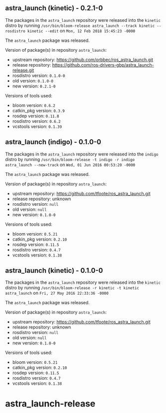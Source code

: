 ## astra_launch (kinetic) - 0.2.1-0

The packages in the `astra_launch` repository were released into the `kinetic` distro by running `/usr/bin/bloom-release astra_launch --track kinetic --rosdistro kinetic --edit` on `Mon, 12 Feb 2018 15:45:23 -0000`

The `astra_launch` package was released.

Version of package(s) in repository `astra_launch`:

- upstream repository: https://github.com/orbbec/ros_astra_launch.git
- release repository: https://github.com/ros-drivers-gbp/astra_launch-release.git
- rosdistro version: `0.1.0-0`
- old version: `0.1.0-0`
- new version: `0.2.1-0`

Versions of tools used:

- bloom version: `0.6.2`
- catkin_pkg version: `0.3.9`
- rosdep version: `0.11.8`
- rosdistro version: `0.6.2`
- vcstools version: `0.1.39`


## astra_launch (indigo) - 0.1.0-0

The packages in the `astra_launch` repository were released into the `indigo` distro by running `/usr/bin/bloom-release -t indigo -r indigo astra_launch --new-track` on `Wed, 01 Jun 2016 00:53:20 -0000`

The `astra_launch` package was released.

Version of package(s) in repository `astra_launch`:

- upstream repository: https://github.com/tfoote/ros_astra_launch.git
- release repository: unknown
- rosdistro version: `null`
- old version: `null`
- new version: `0.1.0-0`

Versions of tools used:

- bloom version: `0.5.21`
- catkin_pkg version: `0.2.10`
- rosdep version: `0.11.5`
- rosdistro version: `0.4.7`
- vcstools version: `0.1.38`


## astra_launch (kinetic) - 0.1.0-0

The packages in the `astra_launch` repository were released into the `kinetic` distro by running `/usr/bin/bloom-release -r kinetic -t kinetic astra_launch` on `Fri, 27 May 2016 22:33:36 -0000`

The `astra_launch` package was released.

Version of package(s) in repository `astra_launch`:

- upstream repository: https://github.com/tfoote/ros_astra_launch.git
- release repository: unknown
- rosdistro version: `null`
- old version: `null`
- new version: `0.1.0-0`

Versions of tools used:

- bloom version: `0.5.21`
- catkin_pkg version: `0.2.10`
- rosdep version: `0.11.5`
- rosdistro version: `0.4.7`
- vcstools version: `0.1.38`


# astra_launch-release